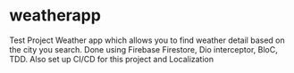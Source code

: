 # weatherapp

Test Project Weather app which allows you to find weather detail based on the city you search.
Done using Firebase Firestore, Dio interceptor, BloC, TDD. Also set up CI/CD for this project and Localization
